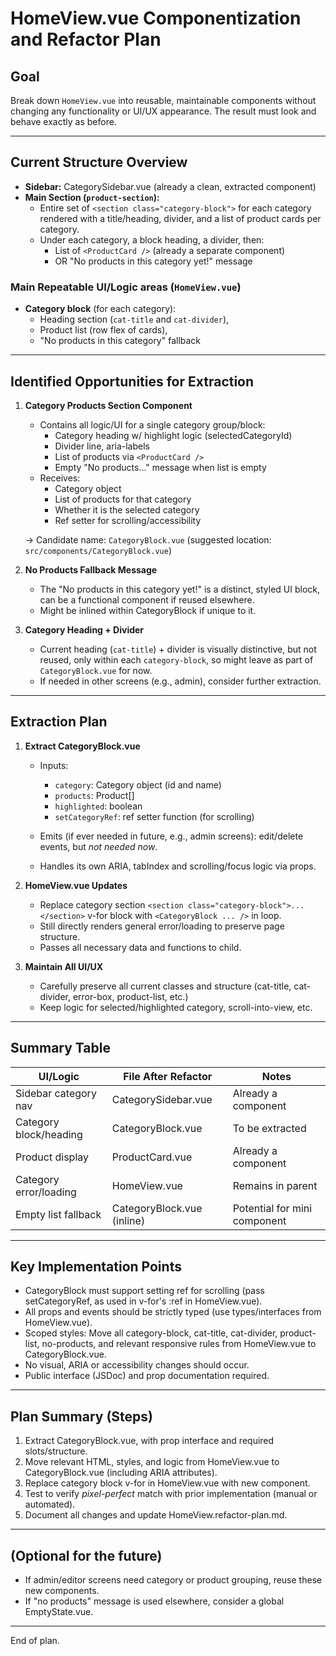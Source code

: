 # HomeView.vue Componentization and Refactor Plan

## Goal

Break down `HomeView.vue` into reusable, maintainable components without changing any functionality or UI/UX appearance. The result must look and behave exactly as before.

---

## Current Structure Overview

- **Sidebar:** CategorySidebar.vue (already a clean, extracted component)
- **Main Section (`product-section`):**  
  - Entire set of `<section class="category-block">` for each category rendered with a title/heading, divider, and a list of product cards per category.
  - Under each category, a block heading, a divider, then:
    - List of `<ProductCard />` (already a separate component)
    - OR "No products in this category yet!" message

### Main Repeatable UI/Logic areas (`HomeView.vue`)
- **Category block** (for each category):  
  - Heading section (`cat-title` and `cat-divider`),
  - Product list (row flex of cards),
  - "No products in this category" fallback

---

## Identified Opportunities for Extraction

1. **Category Products Section Component**
    - Contains all logic/UI for a single category group/block:  
      - Category heading w/ highlight logic (selectedCategoryId)
      - Divider line, aria-labels
      - List of products via `<ProductCard />`
      - Empty "No products..." message when list is empty
    - Receives:  
      - Category object  
      - List of products for that category  
      - Whether it is the selected category  
      - Ref setter for scrolling/accessibility

    → Candidate name: `CategoryBlock.vue` (suggested location: `src/components/CategoryBlock.vue`)

2. **No Products Fallback Message**  
    - The "No products in this category yet!" is a distinct, styled UI block, can be a functional component if reused elsewhere.
    - Might be inlined within CategoryBlock if unique to it.

3. **Category Heading + Divider**  
    - Current heading (`cat-title`) + divider is visually distinctive, but not reused, only within each `category-block`, so might leave as part of `CategoryBlock.vue` for now.  
    - If needed in other screens (e.g., admin), consider further extraction.

---

## Extraction Plan

1. **Extract CategoryBlock.vue**
    - Inputs:
      - `category`: Category object (id and name)
      - `products`: Product[]
      - `highlighted`: boolean
      - `setCategoryRef`: ref setter function (for scrolling)
    - Emits (if ever needed in future, e.g., admin screens): edit/delete events, but *not needed now*.

    - Handles its own ARIA, tabIndex and scrolling/focus logic via props.

2. **HomeView.vue Updates**
    - Replace category section `<section class="category-block">...</section>` v-for block with `<CategoryBlock ... />` in loop.
    - Still directly renders general error/loading to preserve page structure.
    - Passes all necessary data and functions to child.

3. **Maintain All UI/UX**
    - Carefully preserve all current classes and structure (cat-title, cat-divider, error-box, product-list, etc.)
    - Keep logic for selected/highlighted category, scroll-into-view, etc.

---

## Summary Table

| UI/Logic                  | File After Refactor             | Notes                         |
|---------------------------|----------------------------------|-------------------------------|
| Sidebar category nav      | CategorySidebar.vue              | Already a component           |
| Category block/heading    | CategoryBlock.vue                | To be extracted               |
| Product display           | ProductCard.vue                  | Already a component           |
| Category error/loading    | HomeView.vue                     | Remains in parent             |
| Empty list fallback       | CategoryBlock.vue (inline)       | Potential for mini component  |

---

## Key Implementation Points

- CategoryBlock must support setting ref for scrolling (pass setCategoryRef, as used in v-for's :ref in HomeView.vue).
- All props and events should be strictly typed (use types/interfaces from HomeView.vue).
- Scoped styles: Move all category-block, cat-title, cat-divider, product-list, no-products, and relevant responsive rules from HomeView.vue to CategoryBlock.vue.
- No visual, ARIA or accessibility changes should occur.
- Public interface (JSDoc) and prop documentation required.

---

## Plan Summary (Steps)

1. Extract CategoryBlock.vue, with prop interface and required slots/structure.
2. Move relevant HTML, styles, and logic from HomeView.vue to CategoryBlock.vue (including ARIA attributes).
3. Replace category block v-for in HomeView.vue with new component.
4. Test to verify *pixel-perfect* match with prior implementation (manual or automated).
5. Document all changes and update HomeView.refactor-plan.md.

---

## (Optional for the future)

- If admin/editor screens need category or product grouping, reuse these new components.
- If "no products" message is used elsewhere, consider a global EmptyState.vue.

---

End of plan.

